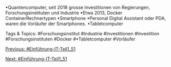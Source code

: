 •Quantencomputer, seit 2018 grosse Investitionen von Regierungen, Forschungsinstituten und Industrie
•Etwa 2013, Docker ContainerRechnertypen
•Smartphone
•Personal Digital Assistant oder PDA, waren die Vorläufer der Smartphones.
•Tabletcomputer

   Tags & Topics:
   #Forschungsinstitut
   #Industrie
   #Investitionen
   #Investition
   #Forschungsinstituten
   #Docker
   #•Tabletcomputer
   #Vorläufer

[Previous: #Einführung-IT-Teil1_51](Einführung-IT-Teil1_51.md)

[Next: #Einführung-IT-Teil1_51](Einführung-IT-Teil1_51.md)
